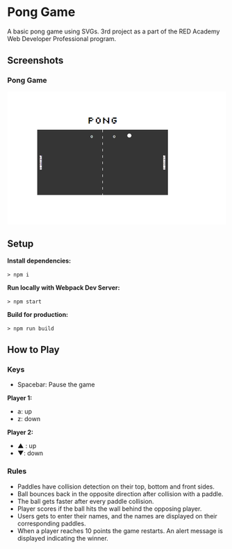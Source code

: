 # Pong Game

A basic pong game using SVGs. 3rd project as a part of the RED Academy Web Developer Professional program.

## Screenshots

### Pong Game

![Pong Game](./screenshots/Screenshot_1.png)

## Setup

**Install dependencies:**

`> npm i`

**Run locally with Webpack Dev Server:**

`> npm start`

**Build for production:**

`> npm run build`

## How to Play

### Keys

- Spacebar: Pause the game

**Player 1:**

- a: up
- z: down

**Player 2:**

- ▲ : up
- ▼: down

### Rules

- Paddles have collision detection on their top, bottom and front sides.
- Ball bounces back in the opposite direction after collision with a paddle.
- The ball gets faster after every paddle collision.
- Player scores if the ball hits the wall behind the opposing player.
- Users gets to enter their names, and the names are displayed on their corresponding paddles.
- When a player reaches 10 points the game restarts. An alert message is displayed indicating the winner.

